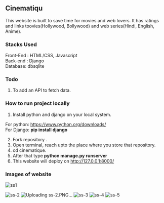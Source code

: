 ## Cinematiqu
This website is built to save time for movies and web lovers.  It has ratings and links toovies(Hollywood, Bollywood) and web series(Hindi, English, Anime).

### Stacks Used

Front-End : HTML/CSS, Javascript <br/>
Back-end : Django <br/>
Database: dbsqlite

### Todo
1. To add an API to fetch data.

### How to run project locally
1. Install python and django on your local system.

For python: https://www.python.org/downloads/  <br/>
For Django:  <b>pip install django</b> 

2. Fork repository .
3. Open terminal, reach upto the place where you store that repository.
4. cd cinematique.
5. After that type <b>python manage.py runserver</b>
6. This website will deploy on http://127.0.0.1:8000/


### Images of website
![ss1](https://user-images.githubusercontent.com/47604864/88197841-a8414d00-cc60-11ea-8f6c-8b0fd66d43b0.PNG)

![ss-2](https://user-images.githubusercontent.com/47604864/88198185-138b1f00-cc61-11ea-9f40-8251061ddf3f.PNG)
![Uploading ss-2.PNG…]()
![ss-3](https://user-images.githubusercontent.com/47604864/88198242-243b9500-cc61-11ea-912b-44f7846d2845.PNG)
![ss-4](https://user-images.githubusercontent.com/47604864/88198426-4df4bc00-cc61-11ea-9b75-ff65775209ba.PNG)
![ss-5](https://user-images.githubusercontent.com/47604864/88198477-5c42d800-cc61-11ea-91af-efb0ab47e021.PNG)

